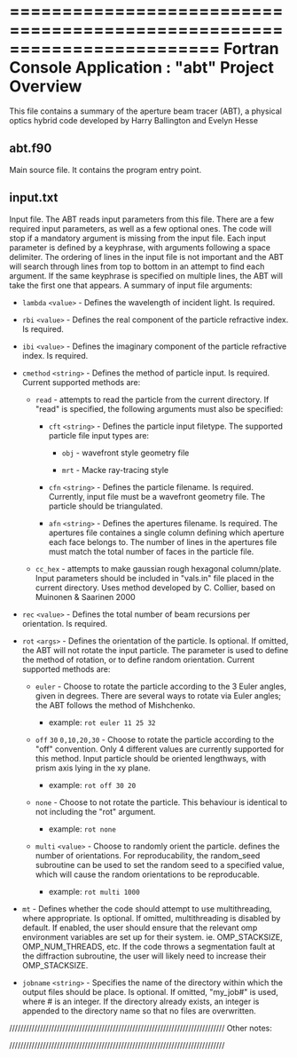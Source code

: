 ========================================================================
    Fortran Console Application : "abt" Project Overview
========================================================================

This file contains a summary of the aperture beam tracer (ABT), a physical optics hybrid code developed by Harry Ballington and Evelyn Hesse

## abt.f90
Main source file. It contains the program entry point.

## input.txt
Input file. The ABT reads input parameters from this file. There are a few required input parameters, as well as a few optional ones. The code will stop if a mandatory argument is missing from the input file. Each input parameter is defined by a keyphrase, with arguments following a space delimiter. The ordering of lines in the input file is not important and the ABT will search through lines from top to bottom in an attempt to find each argument. If the same keyphrase is specified on multiple lines, the ABT will take the first one that appears. A summary of input file arguments:

- `lambda` `<value>` - Defines the wavelength of incident light. Is required.

- `rbi` `<value>` - Defines the real component of the particle refractive index. Is required.

- `ibi` `<value>` - Defines the imaginary component of the particle refractive index. Is required.

- `cmethod` `<string>` - Defines the method of particle input. Is required. Current supported methods are:

    - `read` - attempts to read the particle from the current directory. If "read" is specified, the following arguments must also be specified:
    
        - `cft` `<string>` - Defines the particle input filetype. The supported particle file input types are:
        
            - `obj` - wavefront style geometry file
        
            - `mrt` - Macke ray-tracing style
        
        - `cfn` `<string>` - Defines the particle filename. Is required. Currently, input file must be a wavefront geometry file. The particle should be triangulated.
    
        - `afn` `<string>` - Defines the apertures filename. Is required. The apertures file containes a single column defining which aperture each face belongs to. The number of lines in the apertures file must match the total number of faces in the particle file.
    
    - `cc_hex` - attempts to make gaussian rough hexagonal column/plate. Input parameters should be included in "vals.in" file placed in the current directory. Uses method developed by C. Collier, based on Muinonen & Saarinen 2000

- `rec` `<value>` - Defines the total number of beam recursions per orientation. Is required.

- `rot` `<args>` - Defines the orientation of the particle. Is optional. If omitted, the ABT will not rotate the input particle. The <args> parameter is used to define the method of rotation, or to define random orientation. Current supported methods are:

    - `euler` <alpha> <beta> <gamma> - Choose to rotate the particle according to the 3 Euler angles, given in degrees. There are several ways to rotate via Euler angles; the ABT follows the method of Mishchenko.

        - example: `rot euler 11 25 32`

    - `off` `30` `0,10,20,30` - Choose to rotate the particle according to the "off" convention. Only 4 different values are currently supported for this method. Input particle should be oriented lengthways, with prism axis lying in the xy plane.

        - example: `rot off 30 20`

    - `none` - Choose to not rotate the particle. This behaviour is identical to not including the "rot" argument.

        - example: `rot none`

    - `multi` `<value>` - Choose to randomly orient the particle. <value> defines the number of orientations. For reproducability, the random_seed subroutine can be used to set the random seed to a specified value, which will cause the random orientations to be reproducable.

        - example: `rot multi 1000`

- `mt` - Defines whether the code should attempt to use multithreading, where appropriate. Is optional. If omitted, multithreading is disabled by default. If enabled, the user should ensure that the relevant omp environment variables are set up for their system. ie. OMP_STACKSIZE, OMP_NUM_THREADS, etc. If the code throws a segmentation fault at the diffraction subroutine, the user will likely need to increase their OMP_STACKSIZE.

- `jobname` `<string>` - Specifies the name of the directory within which the output files should be place. Is optional. If omitted, "my_job#" is used, where # is an integer. If the directory already exists, an integer is appended to the directory name so that no files are overwritten.

/////////////////////////////////////////////////////////////////////////////
Other notes:

/////////////////////////////////////////////////////////////////////////////
